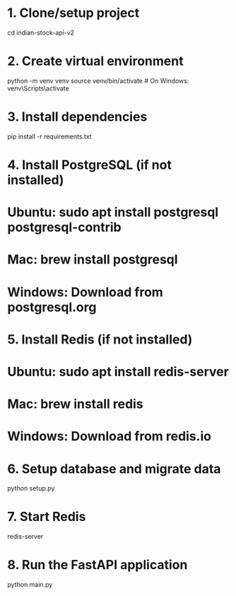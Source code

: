# 1. Clone/setup project
cd indian-stock-api-v2

# 2. Create virtual environment
python -m venv venv
source venv/bin/activate  # On Windows: venv\Scripts\activate

# 3. Install dependencies
pip install -r requirements.txt

# 4. Install PostgreSQL (if not installed)
# Ubuntu: sudo apt install postgresql postgresql-contrib
# Mac: brew install postgresql
# Windows: Download from postgresql.org

# 5. Install Redis (if not installed)
# Ubuntu: sudo apt install redis-server
# Mac: brew install redis
# Windows: Download from redis.io

# 6. Setup database and migrate data
python setup.py

# 7. Start Redis
redis-server

# 8. Run the FastAPI application
python main.py

